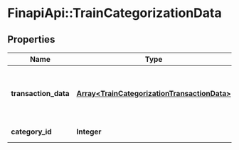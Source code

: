 # FinapiApi::TrainCategorizationData

## Properties
Name | Type | Description | Notes
------------ | ------------- | ------------- | -------------
**transaction_data** | [**Array&lt;TrainCategorizationTransactionData&gt;**](TrainCategorizationTransactionData.md) | Set of transaction data (at most 100 transactions at once) | 
**category_id** | **Integer** | Category identifier | 


